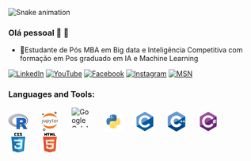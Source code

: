 ![Snake animation](https://github.com/{ppelino}/{ppelino}/blob/output/github-contribution-grid-snake.svg)


### Olá pessoal 👋 👋

- 🌱Estudante de Pós MBA em Big data e Inteligência Competitiva com formação em Pos graduado em IA e Machine Learning

[![LinkedIn](https://img.shields.io/badge/LinkedIn-Profile-blue?style=flat-square&logo=linkedin)](https://www.linkedin.com/in/estudantep%C3%B3smbabigdataintelig%C3%AAnciacompetitivaengenheirodacomputacaoeposgraduadoiamarchinelearning/)
[![YouTube](https://img.shields.io/badge/YouTube-Subscribe-red?style=flat&logo=youtube)](https://www.youtube.com/channel/UCLizQpstB13MzVTq6Cc4AUg)
[![Facebook](https://img.shields.io/badge/Facebook-Profile-blue?style=flat&logo=facebook)](https://web.facebook.com/profile.php?id=100004339180568)
[![Instagram](https://img.shields.io/badge/Instagram-%40edsongbraz-%23E4405F?style=flat&logo=instagram)](https://www.instagram.com/edsongbraz)
[![MSN](https://img.shields.io/badge/MSN-hotmail.com-%230072C6?style=flat&logo=microsoft)](mailto:ppelino@hotmail.com)

<h3 align="left">Languages and Tools:</h3>
<div>
    <img src="https://raw.githubusercontent.com/devicons/devicon/master/icons/r/r-original.svg" alt="R" width="40" height="40" style="display: inline-block; margin-right: 20px;"/>
    <img src="https://raw.githubusercontent.com/github/explore/main/topics/jupyter-notebook/jupyter-notebook.png" alt="Jupyter Notebook" width="40" height="40" style="display: inline-block; margin-right: 20px;"/>
    <img src="https://colab.research.google.com/img/colab_favicon_256px.png" alt="Google Colab" width="40" height="40" style="display: inline-block; margin-right: 20px;"/>
    <img src="https://raw.githubusercontent.com/github/explore/main/topics/python/python.png" alt="Python" width="40" height="40" style="display: inline-block; margin-right: 20px;"/>
    <img src="https://raw.githubusercontent.com/devicons/devicon/master/icons/c/c-original.svg" alt="C" width="40" height="40" style="display: inline-block; margin-right: 20px;"/>
    <img src="https://raw.githubusercontent.com/devicons/devicon/master/icons/cplusplus/cplusplus-original.svg" alt="C++" width="40" height="40" style="display: inline-block; margin-right: 20px;"/>
    <img src="https://raw.githubusercontent.com/devicons/devicon/master/icons/csharp/csharp-original.svg" alt="C#" width="40" height="40" style="display: inline-block; margin-right: 20px;"/>
    <img src="https://raw.githubusercontent.com/devicons/devicon/master/icons/css3/css3-original-wordmark.svg" alt="CSS" width="40" height="40" style="display: inline-block; margin-right: 20px;"/>
    <img src="https://raw.githubusercontent.com/devicons/devicon/master/icons/html5/html5-original-wordmark.svg" alt="HTML" width="40" height="40" style="display: inline-block;"/>
</div>
